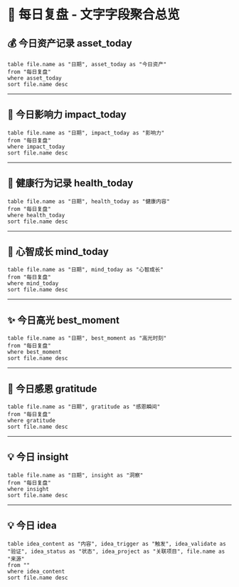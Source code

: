 # 📝 每日复盘 - 文字字段聚合总览

## 💰 今日资产记录 asset_today

```dataview
table file.name as "日期", asset_today as "今日资产"
from "每日复盘"
where asset_today
sort file.name desc
```

---

## 🌟 今日影响力 impact_today

```dataview
table file.name as "日期", impact_today as "影响力"
from "每日复盘"
where impact_today
sort file.name desc
```

---

## 🧘 健康行为记录 health_today

```dataview
table file.name as "日期", health_today as "健康内容"
from "每日复盘"
where health_today
sort file.name desc
```

---

## 🧠 心智成长 mind_today

```dataview
table file.name as "日期", mind_today as "心智成长"
from "每日复盘"
where mind_today
sort file.name desc
```

---

## ✨ 今日高光 best_moment

```dataview
table file.name as "日期", best_moment as "高光时刻"
from "每日复盘"
where best_moment
sort file.name desc
```

---

## 🙏 今日感恩 gratitude

```dataview
table file.name as "日期", gratitude as "感恩瞬间"
from "每日复盘"
where gratitude
sort file.name desc
```

---

## 💡 今日 insight
```dataview
table file.name as "日期", insight as "洞察"
from "每日复盘"
where insight
sort file.name desc
```


---

## 💡 今日 idea
```dataview
table idea_content as "内容", idea_trigger as "触发", idea_validate as "验证", idea_status as "状态", idea_project as "关联项目", file.name as "来源"
from ""
where idea_content
sort file.name desc
```
